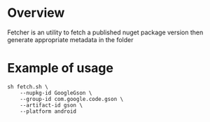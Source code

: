 # Overview

Fetcher is an utility to fetch a published nuget package version then generate appropriate metadata in the folder

# Example of usage

```
sh fetch.sh \
    --nupkg-id GoogleGson \
    --group-id com.google.code.gson \
    --artifact-id gson \
    --platform android
```